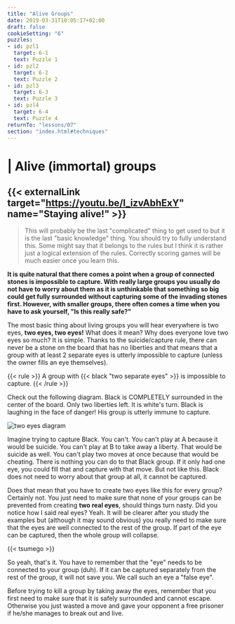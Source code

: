 ```yaml
---
title: "Alive Groups"
date: 2019-03-31T10:05:17+02:00
draft: false
cookieSetting: "6"
puzzles:
- id: pzl1
  target: 6-1
  text: Puzzle 1
- id: pzl2
  target: 6-2
  text: Puzzle 2
- id: pzl3
  target: 6-3
  text: Puzzle 3
- id: pzl4
  target: 6-4
  text: Puzzle 4
returnTo: "lessons/07"
section: "index.html#techniques"
---
```


# | Alive (immortal) groups

## {{< externalLink target="https://youtu.be/I_izvAbhExY" name="Staying alive!" >}}

> This will probably be the last "complicated" thing to get used to but it is the last "basic knowledge" thing. You should try to fully understand this. Some might say that it belongs to the rules but I think it is rather just a logical extension of the rules. Correctly scoring games will be much easier once you learn this.

**It is quite natural that there comes a point when a group of connected stones is impossible to capture. With really large groups you usually do not have to worry about them as it is unthinkable that something so big could get fully surrounded without capturing some of the invading stones first. However, with smaller groups, there often comes a time when you have to ask yourself, "Is this really safe?"**

The most basic thing about living groups you will hear everywhere is two eyes, **two eyes, two eyes!** What does it mean? Why does everyone love two eyes so much? It is simple. Thanks to the suicide/capture rule, there can never be a stone on the board that has no liberties and that means that a group with at least 2 separate eyes is utterly impossible to capture (unless the owner fills an eye themselves).

{{< rule >}}
	A group with {{< black "two separate eyes" >}} is impossible to capture.
{{< /rule >}}

Check out the following diagram. Black is COMPLETELY surrounded in the center of the board. Only two liberties left. It is white's turn. Black is laughing in the face of danger! His group is utterly immune to capture.

![two eyes diagram](/images/eyes.jpg)

Imagine trying to capture Black. You can't. You can't play at A because it would be suicide. You can't play at B to take away a liberty. That would be suicide as well. You can't play two moves at once because that would be cheating. There is nothing you can do to that Black group. If it only had one eye, you could fill that and capture with that move. But not like this. Black does not need to worry about that group at all, it cannot be captured.

Does that mean that you have to create two eyes like this for every group? Certainly not. You just need to make sure that none of your groups can be prevented from creating **two real eyes**, should things turn nasty. Did you notice how I said real eyes? Yeah. It will be clearer after you study the examples but (although it may sound obvious) you really need to make sure that the eyes are well connected to the rest of the group. If part of the eye can be captured, then the whole group will collapse.

{{< tsumego >}}

So yeah, that's it. You have to remember that the "eye" needs to be connected to your group (duh). If it can be captured separately from the rest of the group, it will not save you. We call such an eye a "false eye". 

Before trying to kill a group by taking away the eyes, remember that you first need to make sure that it is safely surrounded and cannot escape. Otherwise you just wasted a move and gave your opponent a free prisoner if he/she manages to break out and live. 
